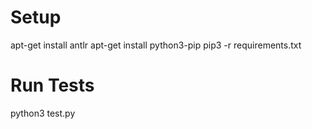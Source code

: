
# Setup
apt-get install antlr 
apt-get install python3-pip
pip3 -r requirements.txt

# Run Tests
python3 test.py